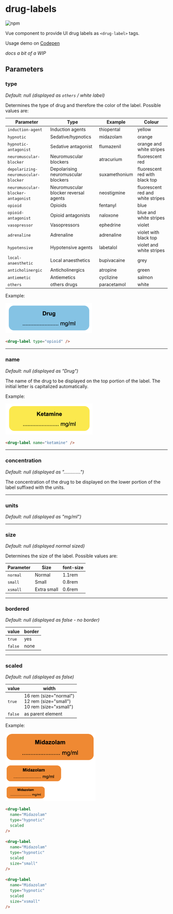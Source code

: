 # drug-labels

![npm](https://img.shields.io/npm/v/drug-labels)

Vue component to provide UI drug labels as ```<drug-label>``` tags.

Usage demo on [Codepen](https://codepen.io/jplomas/pen/VwRYvrK/8f1c510e34642a5b615f3014f43879f1)

_docs a bit of a WIP_

## Parameters

### type

_Default: null (displayed as ```others``` / white label)_

Determines the type of drug and therefore the color of the label. Possible values are:

| Parameter | Type | Example | Colour |
|------|----|----|--------|
| ```induction-agent```  | Induction agents | thiopental | yellow |
| ```hypnotic``` | Sedative/hypnotics | midazolam | orange |
| ```hypnotic-antagonist``` | Sedative antagonist | flumazenil | orange and white stripes
| ```neuromuscular-blocker``` | Neuromuscular blockers | atracurium | fluorescent red |
| ```depolarizing-neuromuscular-blocker``` | Depolarising neuromuscular blockers | suxamethonium | fluorescent red with black top |
| ```neuromuscular-blocker-antagonist``` | Neuromuscular blocker reversal agents | neostigmine | fluorescent red and white stripes
| ```opioid``` | Opioids | fentanyl | blue |
| ```opioid-antagonist``` | Opioid antagonists | naloxone | blue and white stripes |
| ```vasopressor``` | Vasopressors | ephedrine | violet |
| ```adrenaline``` | Adrenaline | adrenaline | violet with black top |
| ```hypotensive``` | Hypotensive agents | labetalol | violet and white stripes |
| ```local-anaesthetic``` | Local anaesthetics | bupivacaine | grey |
| ```anticholinergic``` | Anticholinergics | atropine | green |
| ```antiemetic``` | Antiemetics | cyclizine | salmon |
| ```others``` | others drugs | paracetamol | white |

Example:

<img src="examples/type.png" width="270">

```html
<drug-label type="opioid" />
```

-----

### name

_Default: null (displayed as "Drug")_

The name of the drug to be displayed on the top portion of the label.  The initial letter is capitalized automatically.

Example:

<img src="examples/name.png" width="271">

```html
<drug-label name="ketamine" />
```

-----

### concentration

_Default: null (displayed as ".............")_

The concentration of the drug to be displayed on the lower portion of the label suffixed with the units.

-----

### units

_Default: null (displayed as "mg/ml")_

-----

### size

_Default: null (displayed normal sized)_

Determines the size of the label. Possible values are:

| Parameter | Size | font-size |
|------|----|------|
| ```normal```  | Normal | 1.1rem |
| ```small``` | Small | 0.8rem |
| ```xsmall``` | Extra small | 0.6rem |

-----

### bordered

_Default: null (displayed as false - no border)_

| value | border |
|------|----|
| ```true```  | yes |
| ```false``` | none |

-----

### scaled
_Default: null (displayed as false)_

| value | width |
|------|----|
| ```true```  | 16 rem (size="normal")<br>12 rem (size="small")<br> 10 rem (size="xsmall")
| ```false``` | as parent element |

Example:

<img src="examples/size.png" width="280">

```html
<drug-label
  name="Midazolam"
  type="hypnotic"
  scaled
/>

<drug-label
  name="Midazolam"
  type="hypnotic"
  scaled
  size="small"
/>

<drug-label
  name="Midazolam"
  type="hypnotic"
  scaled
  size="xsmall"
/>
```
